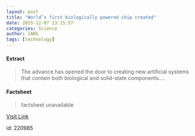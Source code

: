 ```yaml
---
layout: post
title: "World’s first biologically powered chip created"
date: 2015-12-07 13:15:57
categories: Science
author: IANS
tags: [technology]
---
```



#### Extract
>The advance has opened the door to creating new artificial systems that contain both biological and solid-state components....

#### Factsheet
>factsheet unavailable

[Visit Link](http://www.thehindu.com/sci-tech/technology/worlds-first-biologically-powered-chip-created/article7958437.ece?utm_source=RSS_Feed&utm_medium=RSS&utm_campaign=RSS_Syndication)

id:  220985
